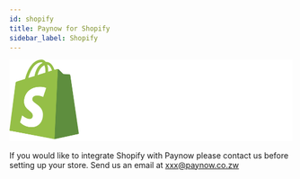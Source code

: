 ```yaml
---
id: shopify
title: Paynow for Shopify
sidebar_label: Shopify
---
```


![Shopify Logo](assets/shopify_logo_darkbg.svg)

If you would like to integrate Shopify with Paynow please contact us before setting up your store. Send us an email at xxx@paynow.co.zw

